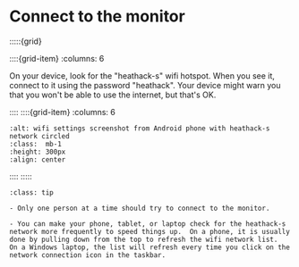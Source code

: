 
# Connect to the monitor

:::::{grid} 

::::{grid-item} 
:columns: 6

On your device, look for the "heathack-s" wifi hotspot. When you see it, connect to it using the password "heathack".  Your device might warn you that you won't be able to use the internet, but that's OK.

::::
::::{grid-item} 
:columns: 6
```{image} /images/monitoring/v3/heathack-s-circled.jpg
:alt: wifi settings screenshot from Android phone with heathack-s network circled
:class:  mb-1
:height: 300px
:align: center
```

::::
:::::


```{admonition} Tips
:class: tip

- Only one person at a time should try to connect to the monitor. 

- You can make your phone, tablet, or laptop check for the heathack-s network more frequently to speed things up.  On a phone, it is usually done by pulling down from the top to refresh the wifi network list.  On a Windows laptop, the list will refresh every time you click on the network connection icon in the taskbar.


```